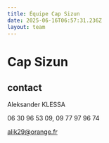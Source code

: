 ```yaml
---
title: Équipe Cap Sizun
date: 2025-06-16T06:57:31.236Z
layout: team
---
```


# Cap Sizun



## contact 

Aleksander KLESSA

06 30 96 53 09, 09 77 97 96 74

alik29@orange.fr

